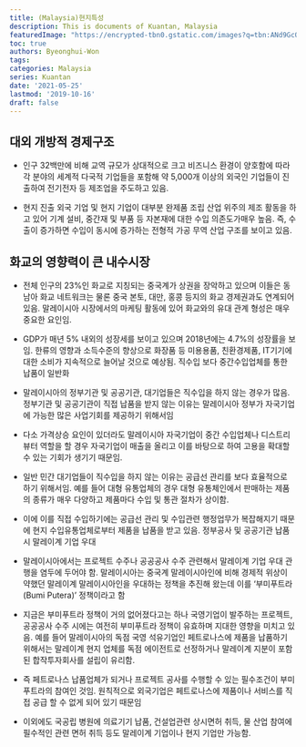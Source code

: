 ```yaml
---
title: (Malaysia)현지특성
description: This is documents of Kuantan, Malaysia
featuredImage: "https://encrypted-tbn0.gstatic.com/images?q=tbn:ANd9GcQaQ2nynaOTgr2HjHzl7q2AU8FHyuLIv6jgkp3jKKl6uyg1l0mCPt5r3gb2a8TG6UEtrdg&usqp=CAU"
toc: true
authors: Byeonghui-Won
tags:
categories: Malaysia
series: Kuantan
date: '2021-05-25'
lastmod: '2019-10-16'
draft: false
---
```




## 대외 개방적 경제구조

+ 인구 32백만에 비해 교역 규모가 상대적으로 크고 비즈니스 환경이 양호함에 따라 각 분야의 세계적 다국적 기업들을 포함해 약 5,000개 이상의 외국인 기업들이 진출하여 전기전자 등 제조업을 주도하고 있음.

+ 현지 진출 외국 기업 및 현지 기업이 대부분 완제품 조립 산업 위주의 제조 활동을 하고 있어 기계 설비, 중간재 및 부품 등 자본재에 대한 수입 의존도가매우 높음. 즉, 수출이 증가하면 수입이 동시에 증가하는 전형적 가공 무역 산업 구조를 보이고 있음.

## 화교의 영향력이 큰 내수시장

+ 전체 인구의 23%인 화교로 지칭되는 중국계가 상권을 장악하고 있으며 이들은 동남아 화교 네트워크는 물론 중국 본토, 대만, 홍콩 등지의 화교 경제권과도 연계되어 있음. 말레이시아 시장에서의 마케팅 활동에 있어 화교와의 유대 관계 형성은 매우 중요한 요인임.

+ GDP가 매년 5% 내외의 성장세를 보이고 있으며 2018년에는 4.7%의 성장률을 보임. 한류의 영향과 소득수준의 향상으로 화장품 등 미용용품, 친환경제품, IT기기에 대한 소비가 지속적으로 늘어날 것으로 예상됨. 직수입 보다 중간수입업체를 통한 납품이 일반화

+ 말레이시아의 정부기관 및 공공기관, 대기업들은 직수입을 하지 않는 경우가 많음. 정부기관 및 공공기관이 직접 납품을 받지 않는 이유는 말레이시아 정부가 자국기업에 가능한 많은 사업기회를 제공하기 위해서임

+ 다소 가격상승 요인이 있더라도 말레이시아 자국기업이 중간 수입업체나 디스트리뷰터 역할을 할 경우 자국기업이 매출을 올리고 이를 바탕으로 하여 고용을 확대할 수 있는 기회가 생기기 때문임.

+ 일반 민간 대기업들이 직수입을 하지 않는 이유는 공급선 관리를 보다 효율적으로 하기 위해서임. 예를 들어 대형 유통업체의 경우 대형 유통체인에서 판매하는 제품의 종류가 매우 다양하고 제품마다 수입 및 통관 절차가 상이함.

+ 이에 이를 직접 수입하기에는 공급선 관리 및 수입관련 행정업무가 복잡해지기 때문에 현지 수입유통업체로부터 제품을 납품을 받고 있음. 정부공사 및 공공기관 납품 시 말레이계 기업 우대

+ 말레이시아에서는 프로젝트 수주나 공공공사 수주 관련해서 말레이계 기업 우대 관행을 염두에 두어야 함. 말레이시아는 중국계 말레이시아인에 비해 경제적 위상이 약했던 말레이계 말레이시아인을 우대하는 정책을 추진해 왔는데 이를 ‘부미푸트라(Bumi Putera)’ 정책이라고 함

+ 지금은 부미푸트라 정책이 거의 없어졌다고는 하나 국영기업이 발주하는 프로젝트, 공공공사 수주 시에는 여전히 부미푸트라 정책이 유효하며 지대한 영향을 미치고 있음. 예를 들어 말레이시아의 독점 국영 석유기업인 페트로나스에 제품을 납품하기 위해서는 말레이계 현지 업체를 독점 에이전트로 선정하거나 말레이계 지분이 포함된 합작투자회사를 설립이 유리함.

+ 즉 페트로나스 납품업체가 되거나 프로젝트 공사를 수행할 수 있는 필수조건이 부미푸트라의 참여인 것임. 원칙적으로 외국기업은 페트로나스에 제품이나 서비스를 직접 공급 할 수 없게 되어 있기 때문임

+ 이외에도 국공립 병원에 의료기기 납품, 건설업관련 상시면허 취득, 물 산업 참여에 필수적인 관련 면허 취득 등도 말레이계 기업이나 현지 기업만 가능함.
